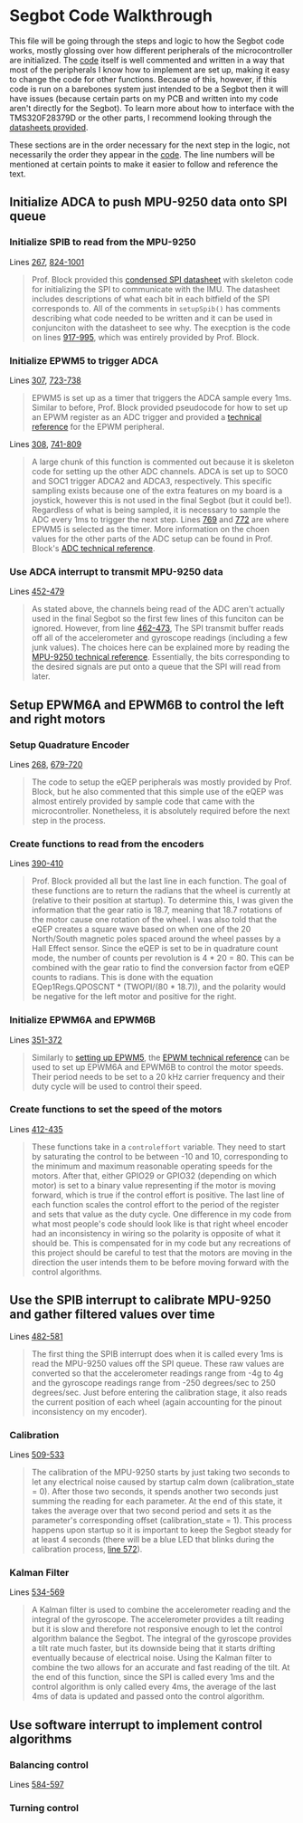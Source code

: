 # Segbot Code Walkthrough
This file will be going through the steps and logic to how the Segbot code works, mostly glossing over how different peripherals of the microcontroller are initialized. The [code](https://github.com/monk200/Segbot/blob/main/Code/segbot/segbot_main.c) itself is well commented and written in a way that most of the peripherals I know how to implement are set up, making it easy to change the code for other functions. Because of this, however, if this code is run on a barebones system just intended to be a Segbot then it will have issues (because certain parts on my PCB and written into my code aren't directly for the Segbot). To learn more about how to interface with the TMS320F28379D or the other parts, I recommend looking through the [datasheets provided](https://github.com/monk200/Segbot/blob/main/Parts_Lists/Revised_Parts_List.md).  

These sections are in the order necessary for the next step in the logic, not necessarily the order they appear in the [code](https://github.com/monk200/Segbot/blob/main/Code/segbot/segbot_main.c). The line numbers will be mentioned at certain points to make it easier to follow and reference the text.  

## Initialize ADCA to push MPU-9250 data onto SPI queue
### Initialize SPIB to read from the MPU-9250
Lines [267](https://github.com/monk200/Segbot/blob/675fc0f092b4d83fd8ebe73bdf923763511bc55d/Code/segbot/segbot_main.c#L267), [824-1001](https://github.com/monk200/Segbot/blob/675fc0f092b4d83fd8ebe73bdf923763511bc55d/Code/segbot/segbot_main.c#L824)  

>Prof. Block provided this [condensed SPI datasheet](http://coecsl.ece.illinois.edu/me461/Labs/SPICondensed_TechRef.pdf) with skeleton code for initializing the SPI to communicate with the IMU. The datasheet includes descriptions of what each bit in each bitfield of the SPI corresponds to. All of the comments in <code>setupSpib()</code> has comments describing what code needed to be written and it can be used in conjunciton with the datasheet to see why. The execption is the code on lines [917-995](https://github.com/monk200/Segbot/blob/675fc0f092b4d83fd8ebe73bdf923763511bc55d/Code/segbot/segbot_main.c#L917), which was entirely provided by Prof. Block.  

### Initialize EPWM5 to trigger ADCA
Lines [307](https://github.com/monk200/Segbot/blob/675fc0f092b4d83fd8ebe73bdf923763511bc55d/Code/segbot/segbot_main.c#L307), [723-738](https://github.com/monk200/Segbot/blob/675fc0f092b4d83fd8ebe73bdf923763511bc55d/Code/segbot/segbot_main.c#L723)  

>EPWM5 is set up as a timer that triggers the ADCA sample every 1ms. Similar to before, Prof. Block provided pseudocode for how to set up an EPWM register as an ADC trigger and provided a [technical reference](http://coecsl.ece.illinois.edu/me461/Labs/EPWM_Peripheral.pdf) for the EPWM peripheral.  

Lines [308](https://github.com/monk200/Segbot/blob/675fc0f092b4d83fd8ebe73bdf923763511bc55d/Code/segbot/segbot_main.c#L308), [741-809](https://github.com/monk200/Segbot/blob/675fc0f092b4d83fd8ebe73bdf923763511bc55d/Code/segbot/segbot_main.c#L741)  

>A large chunk of this function is commented out because it is skeleton code for setting up the other ADC channels. ADCA is set up to SOC0 and SOC1 trigger ADCA2 and ADCA3, respectively. This specific sampling exists because one of the extra features on my board is a joystick, however this is not used in the final Segbot (but it could be!). Regardless of what is being sampled, it is necessary to sample the ADC every 1ms to trigger the next step. Lines [769](https://github.com/monk200/Segbot/blob/675fc0f092b4d83fd8ebe73bdf923763511bc55d/Code/segbot/segbot_main.c#L769) and [772](https://github.com/monk200/Segbot/blob/675fc0f092b4d83fd8ebe73bdf923763511bc55d/Code/segbot/segbot_main.c#L772) are where EPWM5 is selected as the timer. More information on the choen values for the other parts of the ADC setup can be found in Prof. Block's [ADC technical reference](http://coecsl.ece.illinois.edu/me461/Labs/ADC_Peripheral.pdf).  

### Use ADCA interrupt to transmit MPU-9250 data
Lines [452-479](https://github.com/monk200/Segbot/blob/675fc0f092b4d83fd8ebe73bdf923763511bc55d/Code/segbot/segbot_main.c#L452)  

>As stated above, the channels being read of the ADC aren't actually used in the final Segbot so the first few lines of this funciton can be ignored. However, from line [462-473](https://github.com/monk200/Segbot/blob/675fc0f092b4d83fd8ebe73bdf923763511bc55d/Code/segbot/segbot_main.c#L462), The SPI transmit buffer reads off all of the accelerometer and gyroscope readings (including a few junk values). The choices here can be explained more by reading the [MPU-9250 technical reference](http://coecsl.ece.illinois.edu/me461/Labs/MPU-9250-Addendum.pdf). Essentially, the bits corresponding to the desired signals are put onto a queue that the SPI will read from later.  

## Setup EPWM6A and EPWM6B to control the left and right motors
### Setup Quadrature Encoder
Lines [268](https://github.com/monk200/Segbot/blob/675fc0f092b4d83fd8ebe73bdf923763511bc55d/Code/segbot/segbot_main.c#L268), [679-720](https://github.com/monk200/Segbot/blob/675fc0f092b4d83fd8ebe73bdf923763511bc55d/Code/segbot/segbot_main.c#L679)  

>The code to setup the eQEP peripherals was mostly provided by Prof. Block, but he also commented that this simple use of the eQEP was almost entirely provided by sample code that came with the microcontroller. Nonetheless, it is absolutely required before the next step in the process.  

### Create functions to read from the encoders
Lines [390-410](https://github.com/monk200/Segbot/blob/675fc0f092b4d83fd8ebe73bdf923763511bc55d/Code/segbot/segbot_main.c#L390)  

>Prof. Block provided all but the last line in each function. The goal of these functions are to return the radians that the wheel is currently at (relative to their position at startup). To determine this, I was given the information that the gear ratio is 18.7, meaning that 18.7 rotations of the motor cause one rotation of the wheel. I was also told that the eQEP creates a square wave based on when one of the 20 North/South magnetic poles spaced around the wheel passes by a Hall Effect sensor. Since the eQEP is set to be in quadrature count mode, the number of counts per revolution is 4 * 20 = 80. This can be combined with the gear ratio to find the conversion factor from eQEP counts to radians. This is done with the equation EQep1Regs.QPOSCNT * (TWOPI/(80 * 18.7)), and the polarity would be negative for the left motor and positive for the right.  

### Initialize EPWM6A and EPWM6B
Lines [351-372](https://github.com/monk200/Segbot/blob/675fc0f092b4d83fd8ebe73bdf923763511bc55d/Code/segbot/segbot_main.c#L351)  

>Similarly to [setting up EPWM5](https://github.com/monk200/Segbot/new/main/Code#initialize-epwm5-to-trigger-adca), the [EPWM technical reference](http://coecsl.ece.illinois.edu/me461/Labs/EPWM_Peripheral.pdf) can be used to set up EPWM6A and EPWM6B to control the motor speeds. Their period needs to be set to a 20 kHz carrier frequency and their duty cycle will be used to control their speed.  

### Create functions to set the speed of the motors
Lines [412-435](https://github.com/monk200/Segbot/blob/675fc0f092b4d83fd8ebe73bdf923763511bc55d/Code/segbot/segbot_main.c#L412)  

>These functions take in a <code>controleffort</code> variable. They need to start by saturating the control to be between -10 and 10, corresponding to the minimum and maximum reasonable operating speeds for the motors. After that, either GPIO29 or GPIO32 (depending on which motor) is set to a binary value representing if the motor is moving forward, which is true if the control effort is positive. The last line of each function scales the control effort to the period of the register and sets that value as the duty cycle. One difference in my code from what most people's code should look like is that right wheel encoder had an inconsistency in wiring so the polarity is opposite of what it should be. This is compensated for in my code but any recreations of this project should be careful to test that the motors are moving in the direction the user intends them to be before moving forward with the control algorithms.  

## Use the SPIB interrupt to calibrate MPU-9250 and gather filtered values over time
Lines [482-581](https://github.com/monk200/Segbot/blob/675fc0f092b4d83fd8ebe73bdf923763511bc55d/Code/segbot/segbot_main.c#L482)  

>The first thing the SPIB interrupt does when it is called every 1ms is read the MPU-9250 values off the SPI queue. These raw values are converted so that the accelerometer readings range from -4g to 4g and the gyroscope readings range from -250 degrees/sec to 250 degrees/sec. Just before entering the calibration stage, it also reads the current position of each wheel (again accounting for the pinout inconsistency on my encoder).  

### Calibration
Lines [509-533](https://github.com/monk200/Segbot/blob/675fc0f092b4d83fd8ebe73bdf923763511bc55d/Code/segbot/segbot_main.c#L509)  

>The calibration of the MPU-9250 starts by just taking two seconds to let any electrical noise caused by startup calm down (calibration_state = 0). After those two seconds, it spends another two seconds just summing the reading for each parameter. At the end of this state, it takes the average over that two second period and sets it as the parameter's corresponding offset (calibration_state = 1). This process happens upon startup so it is important to keep the Segbot steady for at least 4 seconds (there will be a blue LED that blinks during the calibration process, [line 572](https://github.com/monk200/Segbot/blob/675fc0f092b4d83fd8ebe73bdf923763511bc55d/Code/segbot/segbot_main.c#L572)).  

### Kalman Filter
Lines [534-569](https://github.com/monk200/Segbot/blob/675fc0f092b4d83fd8ebe73bdf923763511bc55d/Code/segbot/segbot_main.c#L534)  

>A Kalman filter is used to combine the accelerometer reading and the integral of the gyroscope. The accelerometer provides a tilt reading but it is slow and therefore not responsive enough to let the control algorithm balance the Segbot. The integral of the gyroscope provides a tilt rate much faster, but its downside being that it starts drifting eventually because of electrical noise. Using the Kalman filter to combine the two allows for an accurate and fast reading of the tilt. At the end of this function, since the SPI is called every 1ms and the control algorithm is only called every 4ms, the average of the last 4ms of data is updated and passed onto the control algorithm.  

## Use software interrupt to implement control algorithms
### Balancing control
Lines [584-597](https://github.com/monk200/Segbot/blob/675fc0f092b4d83fd8ebe73bdf923763511bc55d/Code/segbot/segbot_main.c#L584)  



### Turning control
